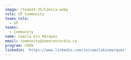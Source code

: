 ```yaml
---
image: /team24-25/Camila.webp
role: VP Community
teams_role:
  - VP
teams:
  - Community
name: Camila Kin Márquez
email: community@ieeeconcordia.ca
program: COEN
linkedin: 'https://www.linkedin.com/in/camilakinmarquez'
---
```


